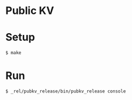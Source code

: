 Public KV
=========

Setup
=====
```
$ make
```

Run
===

```
$ _rel/pubkv_release/bin/pubkv_release console
```
